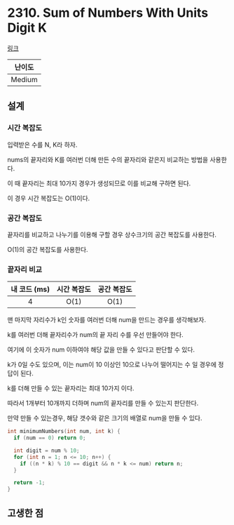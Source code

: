 # 2310. Sum of Numbers With Units Digit K

[링크](https://leetcode.com/problems/sum-of-numbers-with-units-digit-k/)

| 난이도 |
| :----: |
| Medium |

## 설계

### 시간 복잡도

입력받은 수를 N, K라 하자.

nums의 끝자리와 K를 여러번 더해 만든 수의 끝자리와 같은지 비교하는 방법을 사용한다.

이 때 끝자리는 최대 10가지 경우가 생성되므로 이를 비교해 구하면 된다.

이 경우 시간 복잡도는 O(1)이다.

### 공간 복잡도

끝자리를 비교하고 나누기를 이용해 구할 경우 상수크기의 공간 복잡도를 사용한다.

O(1)의 공간 복잡도를 사용한다.

### 끝자리 비교

| 내 코드 (ms) | 시간 복잡도 | 공간 복잡도 |
| :----------: | :---------: | :---------: |
|      4       |    O(1)     |    O(1)     |

맨 마지막 자리수가 k인 숫자를 여러번 더해 num을 만드는 경우를 생각해보자.

k를 여러번 더해 끝자리수가 num의 끝 자리 수를 우선 만들어야 한다.

여기에 이 숫자가 num 이하여야 해당 값을 만들 수 있다고 판단할 수 있다.

k가 0일 수도 있으며, 이는 num이 10 이상인 10으로 나누어 떨어지는 수 일 경우에 정답이 된다.

k를 더해 만들 수 있는 끝자리는 최대 10가지 이다.

따라서 1개부터 10개까지 더하며 num의 끝자리를 만들 수 있는지 판단한다.

만약 만들 수 있는경우, 해당 갯수와 같은 크기의 배열로 num을 만들 수 있다.

```cpp
int minimumNumbers(int num, int k) {
  if (num == 0) return 0;

  int digit = num % 10;
  for (int n = 1; n <= 10; n++) {
    if ((n * k) % 10 == digit && n * k <= num) return n;
  }

  return -1;
}
```

## 고생한 점
